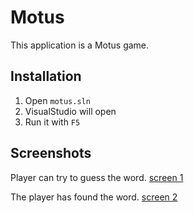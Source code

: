 # Motus
This application is a Motus game.

## Installation

1. Open `motus.sln`
2. VisualStudio will open
3. Run it with `F5`

## Screenshots
Player can try to guess the word.
[screen 1](/resources/screen1.PNG)

The player has found the word.
[screen 2](/resources/screen2.PNG)